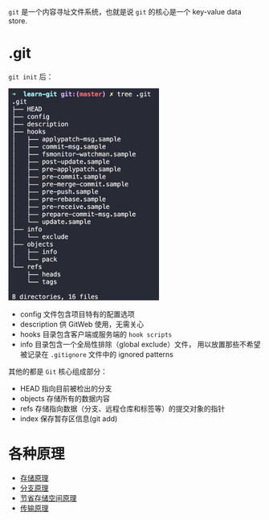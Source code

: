 `git` 是一个内容寻址文件系统，也就是说 `git` 的核心是一个 key-value data store.

# .git

`git init` 后：

<img src="../assets/tree.png" width="300" />

- config 文件包含项目特有的配置选项
- description 供 GitWeb 使用，无需关心
- hooks 目录包含客户端或服务端的 `hook scripts`
- info 目录包含一个全局性排除（global exclude）文件， 用以放置那些不希望被记录在 `.gitignore` 文件中的 ignored patterns

其他的都是 `Git` 核心组成部分：

- HEAD 指向目前被检出的分支
- objects 存储所有的数据内容
- refs 存储指向数据（分支、远程仓库和标签等）的提交对象的指针
- index 保存暂存区信息(git add)

# 各种原理

- [存储原理](./objects.md)
- [分支原理](./refs.md)
- [节省存储空间原理](./pack.md)
- [传输原理](./transport.md)
